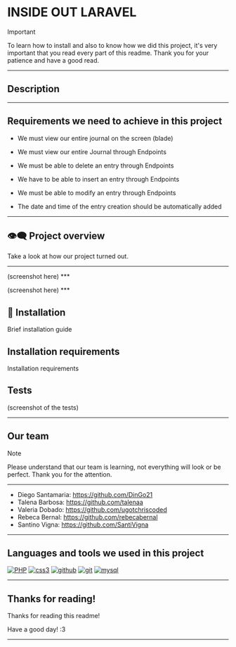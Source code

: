 
# INSIDE OUT LARAVEL 

>[!IMPORTANT]
>To learn how to install and also to know how we did this project, it's very important that you read every part of this readme. Thank you for your patience and have a good read.
***

## Description

***

## Requirements we need to achieve in this project

- We must view our entire journal on the screen (blade)

- We must view our entire Journal through Endpoints

- We must be able to delete an entry through Endpoints

- We have to be able to insert an entry through Endpoints

- We must be able to modify an entry through Endpoints

- The date and time of the entry creation should be automatically added
***

## :eye_speech_bubble: Project overview

Take a look at how our project turned out.
***

<p align="center"></p>
(screenshot here)
***

<p align="center"></p>
(screenshot here)
***

## :scroll: Installation

Brief installation guide

## Installation requirements

Installation requirements


## Tests

(screenshot of the tests)
***

## Our team

>[!NOTE]
>Please understand that our team is learning, not everything will look or be perfect. Thank you for the attention.
***

- Diego Santamaria: https://github.com/DinGo21
- Talena Barbosa: https://github.com/talenaa
- Valeria Dobado: https://github.com/ugotchriscoded
- Rebeca Bernal: https://github.com/rebecabernal
- Santino Vigna: https://github.com/SantiVigna
***

## Languages and tools we used in this project

<a href='https://github.com/shivamkapasia0' target="_blank"><img alt='PHP' src='https://img.shields.io/badge/PHP-100000?style=for-the-badge&logo=PHP&logoColor=white&labelColor=896696&color=896696'/></a>
<a href='https://github.com/shivamkapasia0' target="_blank"><img alt='css3' src='https://img.shields.io/badge/css-100000?style=for-the-badge&logo=css3&logoColor=white&labelColor=079FB0&color=079FB0'/></a>
<a href='https://github.com/shivamkapasia0' target="_blank"><img alt='github' src='https://img.shields.io/badge/github-100000?style=for-the-badge&logo=github&logoColor=white&labelColor=000000&color=000000'/></a>
<a href='https://github.com/shivamkapasia0' target="_blank"><img alt='git' src='https://img.shields.io/badge/git-100000?style=for-the-badge&logo=git&logoColor=white&labelColor=FF0000&color=FF0000'/></a>
<a href='https://github.com/shivamkapasia0' target="_blank"><img alt='mysql' src='https://img.shields.io/badge/mysql-100000?style=for-the-badge&logo=mysql&logoColor=white&labelColor=1C662F&color=1C662F'/></a>
***

## Thanks for reading!

Thanks for reading this readme!

Have a good day! :3
***

